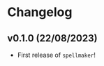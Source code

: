 # Changelog

<!--next-version-placeholder-->

## v0.1.0 (22/08/2023)

- First release of `spellmaker`!